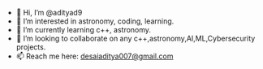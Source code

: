 - 👋 Hi, I’m @adityad9
- 👀 I’m interested in astronomy, coding,  learning.
- 🌱 I’m currently learning c++, astronomy.
- 💞️ I’m looking to collaborate on any c++,astronomy,AI,ML,Cybersecurity projects.
- 📫 Reach me here: desaiaditya007@gmail.com

<!---
adityad9/adityad9 is a ✨ special ✨ repository because its `README.md` (this file) appears on your GitHub profile.
You can click the Preview link to take a look at your changes.
--->
